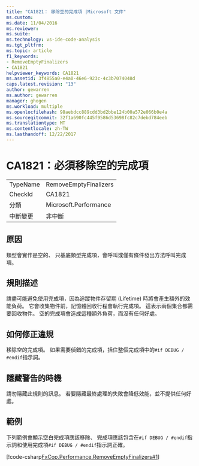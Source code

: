 ```yaml
---
title: "CA1821： 移除空的完成項 |Microsoft 文件"
ms.custom: 
ms.date: 11/04/2016
ms.reviewer: 
ms.suite: 
ms.technology: vs-ide-code-analysis
ms.tgt_pltfrm: 
ms.topic: article
f1_keywords:
- RemoveEmptyFinalizers
- CA1821
helpviewer_keywords: CA1821
ms.assetid: 3f4855a0-e4a0-46e6-923c-4c3b7074048d
caps.latest.revision: "13"
author: gewarren
ms.author: gewarren
manager: ghogen
ms.workload: multiple
ms.openlocfilehash: 98aebdcc889cdd3bd2bbe124b00a572e066b0e4a
ms.sourcegitcommit: 32f1a690fc445f9586d53698fc82c7debd784eeb
ms.translationtype: MT
ms.contentlocale: zh-TW
ms.lasthandoff: 12/22/2017
---
```

# <a name="ca1821-remove-empty-finalizers"></a>CA1821：必須移除空的完成項
|||  
|-|-|  
|TypeName|RemoveEmptyFinalizers|  
|CheckId|CA1821|  
|分類|Microsoft.Performance|  
|中斷變更|非中斷|  
  
## <a name="cause"></a>原因  
 類型會實作是空的、 只基底類型完成項，會呼叫或僅有條件發出方法呼叫完成項。  
  
## <a name="rule-description"></a>規則描述  
 請盡可能避免使用完成項，因為追蹤物件存留期 (Lifetime) 時將會產生額外的效能負荷。 它會收集物件前，記憶體回收行程會執行完成項。 這表示兩個集合都需要回收物件。 空的完成項會造成這種額外負荷，而沒有任何好處。  
  
## <a name="how-to-fix-violations"></a>如何修正違規  
 移除空的完成項。 如果需要偵錯的完成項，括住整個完成項中的`#if DEBUG / #endif`指示詞。  
  
## <a name="when-to-suppress-warnings"></a>隱藏警告的時機  
 請勿隱藏此規則的訊息。 若要隱藏最終處理的失敗會降低效能，並不提供任何好處。  
  
## <a name="example"></a>範例  
 下列範例會顯示空白完成項應該移除、 完成項應該包含在`#if DEBUG / #endif`指示詞和使用完成項`#if DEBUG / #endif`指示詞正確。  
  
 [!code-csharp[FxCop.Performance.RemoveEmptyFinalizers#1](../code-quality/codesnippet/CSharp/ca1821-remove-empty-finalizers_1.cs)]